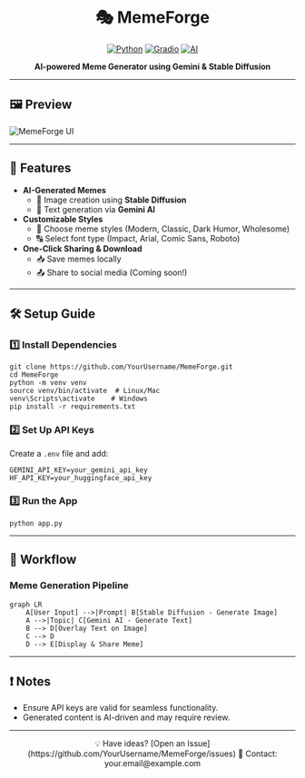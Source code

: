 <div align="center">

# 🎭 MemeForge

[![Python](https://img.shields.io/badge/Python-3.10%2B-blue)](https://python.org)
[![Gradio](https://img.shields.io/badge/UI-Gradio-0085FF)](https://gradio.app)
[![AI](https://img.shields.io/badge/AI-Gemini%20%2B%20Stable%20Diffusion-red)](https://huggingface.co/stabilityai)

**AI-powered Meme Generator using Gemini & Stable Diffusion**

</div>

---

## 🖼️ Preview
![MemeForge UI](https://github.com/Prasaderp/Real-Time-Emotion-Analytics-System-using-OpenCV/blob/d1553978e6228bdfc50b771d4cabc8d224841412/Preview.png)

---

## 🚀 Features
- **AI-Generated Memes**
  - 📸 Image creation using **Stable Diffusion**
  - 🤖 Text generation via **Gemini AI**
- **Customizable Styles**
  - 🎨 Choose meme styles (Modern, Classic, Dark Humor, Wholesome)
  - 🔠 Select font type (Impact, Arial, Comic Sans, Roboto)
- **One-Click Sharing & Download**
  - 📥 Save memes locally
  - 📤 Share to social media (Coming soon!)

---

## 🛠️ Setup Guide

### 1️⃣ Install Dependencies
```
git clone https://github.com/YourUsername/MemeForge.git
cd MemeForge
python -m venv venv
source venv/bin/activate  # Linux/Mac
venv\Scripts\activate    # Windows
pip install -r requirements.txt
```

### 2️⃣ Set Up API Keys
Create a `.env` file and add:
```
GEMINI_API_KEY=your_gemini_api_key
HF_API_KEY=your_huggingface_api_key
```

### 3️⃣ Run the App
```
python app.py
```

---

## 📌 Workflow
### Meme Generation Pipeline
```
graph LR
    A[User Input] -->|Prompt| B[Stable Diffusion - Generate Image]
    A -->|Topic| C[Gemini AI - Generate Text]
    B --> D[Overlay Text on Image]
    C --> D
    D --> E[Display & Share Meme]
```

---

## ❗ Notes
- Ensure API keys are valid for seamless functionality.
- Generated content is AI-driven and may require review.

---

<div align="center">
💡 Have ideas? [Open an Issue](https://github.com/YourUsername/MemeForge/issues)  
📩 Contact: your.email@example.com  
</div>
